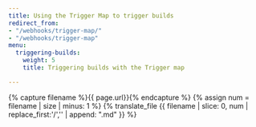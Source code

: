 ```yaml
---
title: Using the Trigger Map to trigger builds
redirect_from:
- "/webhooks/trigger-map/"
- "/webhooks/trigger-map"
menu:
  triggering-builds:
    weight: 5
    title: Triggering builds with the Trigger map

---
```

{% capture filename %}{{ page.url}}{% endcapture %}
{% assign num = filename | size | minus: 1 %}
{% translate_file {{ filename | slice: 0, num | replace_first:'/','' | append: ".md" }} %}
